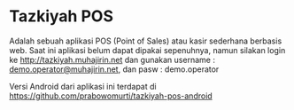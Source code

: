 Tazkiyah POS
===============================

Adalah sebuah aplikasi POS (Point of Sales) atau kasir sederhana berbasis web. Saat ini aplikasi belum dapat dipakai sepenuhnya, namun silakan login ke http://tazkiyah.muhajirin.net dan gunakan username : demo.operator@muhajirin.net, dan pasw : demo.operator

Versi Android dari aplikasi ini terdapat di https://github.com/prabowomurti/tazkiyah-pos-android


